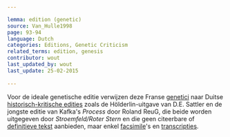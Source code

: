 ```yaml
---

lemma: edition (genetic)
source: Van_Hulle1998
page: 93-94 
language: Dutch
categories: Editions, Genetic Criticism
related_terms: edition, genesis
contributor: wout
last_updated_by: wout
last_update: 25-02-2015
        
---
```


Voor de ideale genetische editie verwijzen deze Franse [genetici](criticGenetic.html) naar Duitse [historisch-kritische edities](editionHistoricalCritical) zoals de Hölderlin-uitgave van D.E. Sattler en de jongste editie van Kafka's _Process_ door Roland ReuG, die beide worden uitgegeven door _Stroemfeld/Roter Stern_ en die geen citeerbare of [definitieve tekst](textDefinitive.html) aanbieden, maar enkel [facsimile](facsimile.html)'s en [transcripties](transcription.html).

